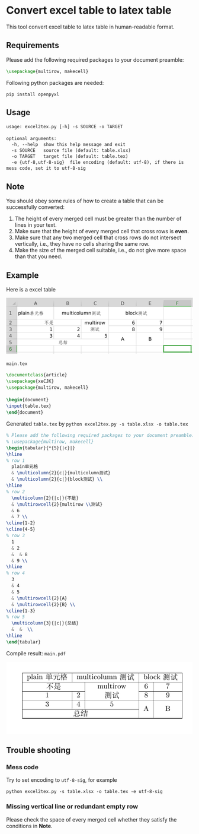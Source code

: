 # Convert excel table to latex table

This tool convert excel table to latex table in human-readable format.

## Requirements

Please add the following required packages to your document preamble:

```tex
\usepackage{multirow, makecell}
```

Following python packages are needed:

```shell
pip install openpyxl
```

## Usage

```text
usage: excel2tex.py [-h] -s SOURCE -o TARGET

optional arguments:
  -h, --help  show this help message and exit
  -s SOURCE   source file (default: table.xlsx)
  -o TARGET   target file (default: table.tex)
  -e {utf-8,utf-8-sig}  file encoding (default: utf-8), if there is mess code, set it to utf-8-sig
```

## Note

You should obey some rules of how to create a table that can be successfully converted:

1. The height of every merged cell must be greater than the number of lines in your text.
2. Make sure that the height of every merged cell that cross rows is **even**.
3. Make sure that any two merged cell that cross rows do not intersect vertically, i.e., they have no cells sharing the same row.
4. Make the size of the merged cell suitable, i.e., do not give more space than that you need.

## Example

Here is a excel table

![Excel table](img/excel_table.png)

`main.tex`

```tex
\documentclass{article}
\usepackage{xeCJK}
\usepackage{multirow, makecell}

\begin{document}
\input{table.tex}
\end{document}
```

Generated `table.tex` by `python excel2tex.py -s table.xlsx -o table.tex`

```tex
% Please add the following required packages to your document preamble:
% \usepackage{multirow, makecell}
\begin{tabular}{*{5}{|c}|}
\hline
% row 1
  plain单元格
  & \multicolumn{2}{c|}{multicolumn测试}
  & \multicolumn{2}{c|}{block测试} \\
\hline
% row 2
  \multicolumn{2}{|c|}{不是}
  & \multirowcell{2}{multirow \\测试}
  & 6
  & 7 \\
\cline{1-2}
\cline{4-5}
% row 3
  1
  & 2
  &  & 8
  & 9 \\
\hline
% row 4
  3
  & 4
  & 5
  & \multirowcell{2}{A}
  & \multirowcell{2}{B} \\
\cline{1-3}
% row 5
  \multicolumn{3}{|c|}{总结}
  &  &  \\
\hline
\end{tabular}
```

Compile result: `main.pdf`

![LaTeX table](img/latex_table.png)

## Trouble shooting

### Mess code

Try to set encoding to `utf-8-sig`, for example

```shell
python excel2tex.py -s table.xlsx -o table.tex -e utf-8-sig
```

### Missing vertical line or redundant empty row

Please check the space of every merged cell whether they satisfy the conditions in **Note**.
